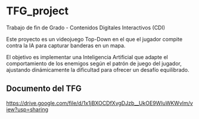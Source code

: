 # TFG_project
Trabajo de fin de Grado - Contenidos Digitales Interactivos (CDI)

Este proyecto es un videojuego Top-Down en el que el jugador compite contra la IA para capturar banderas en un mapa.

El objetivo es implementar una Inteligencia Artificial que adapte el comportamiento de los enemigos según el patrón de juego del jugador, ajustando dinámicamente la dificultad para ofrecer un desafío equilibrado.

## Documento del TFG
https://drive.google.com/file/d/1x1jBXOCDfXvgDJzb__UkOE9WIuWKWvlm/view?usp=sharing
